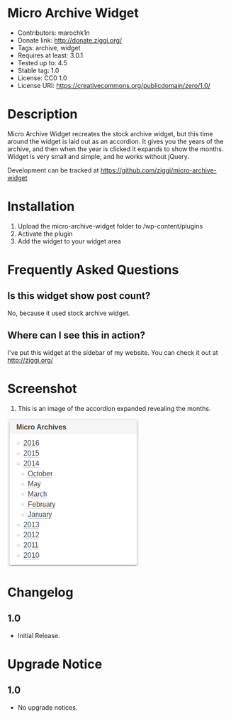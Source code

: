 # Micro Archive Widget
* Contributors: marochk1n
* Donate link: http://donate.ziggi.org/
* Tags: archive, widget
* Requires at least: 3.0.1
* Tested up to: 4.5
* Stable tag: 1.0
* License: CC0 1.0
* License URI: https://creativecommons.org/publicdomain/zero/1.0/

# Description

Micro Archive Widget recreates the stock archive widget, but this time around the widget is laid out as an accordion. It gives you the years of the archive, and then when the year is clicked it expands to show the months. Widget is very small and simple, and he works without jQuery.

Development can be tracked at https://github.com/ziggi/micro-archive-widget

# Installation

1. Upload the micro-archive-widget folder to /wp-content/plugins
2. Activate the plugin
3. Add the widget to your widget area

# Frequently Asked Questions

## Is this widget show post count?

No, because it used stock archive widget.

## Where can I see this in action?

I've put this widget at the sidebar of my website. You can check it out at http://ziggi.org/

# Screenshot

1. This is an image of the accordion expanded revealing the months.

![Screenshot](screenshot-1.png "screenshot-1")

# Changelog

## 1.0
* Initial Release.

# Upgrade Notice

## 1.0
* No upgrade notices.
